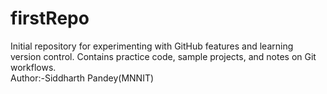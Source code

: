 # firstRepo
Initial repository for experimenting with GitHub features and learning version control. Contains practice code, sample projects, and notes on Git workflows.
<br>
Author:-Siddharth Pandey(MNNIT)

